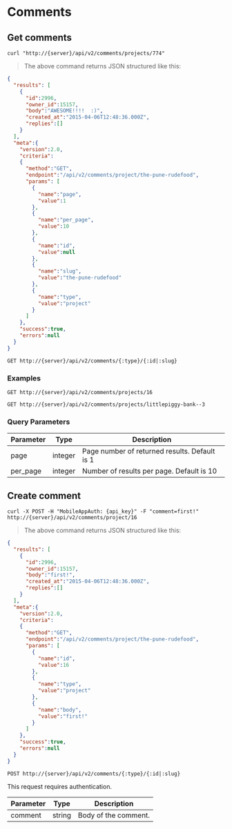 # Comments

## Get comments

```shell
curl "http://{server}/api/v2/comments/projects/774"
```

> The above command returns JSON structured like this:

```json
{
  "results": [
    {
      "id":2996,
      "owner_id":15157,
      "body":"AWESOME!!!!  :)",
      "created_at":"2015-04-06T12:48:36.000Z",
      "replies":[]
    }
  ],
  "meta":{
    "version":2.0,
    "criteria":
    {
      "method":"GET",
      "endpoint":"/api/v2/comments/project/the-pune-rudefood",
      "params": [
        {
          "name":"page",
          "value":1
        },
        {
          "name":"per_page",
          "value":10
        },
        {
          "name":"id",
          "value":null
        },
        {
          "name":"slug",
          "value":"the-pune-rudefood"
        },
        {
          "name":"type",
          "value":"project"
        }
      ]
    },
    "success":true,
    "errors":null
  }
}
```

`GET http://{server}/api/v2/comments/{:type}/{:id|:slug}`

### Examples

`GET http://{server}/api/v2/comments/projects/16`

`GET http://{server}/api/v2/comments/projects/littlepiggy-bank--3`

### Query Parameters

Parameter | Type  | Description
--------- | ----- | -----------
page | integer | Page number of returned results. Default is 1
per_page | integer | Number of results per page. Default is 10

## Create comment

```shell
curl -X POST -H "MobileAppAuth: {api_key}" -F "comment=first!" http://{server}/api/v2/comments/project/16
```

> The above command returns JSON structured like this:

```json
{
  "results": [
    {
      "id":2996,
      "owner_id":15157,
      "body":"first!",
      "created_at":"2015-04-06T12:48:36.000Z",
      "replies":[]
    }
  ],
  "meta":{
    "version":2.0,
    "criteria":
    {
      "method":"GET",
      "endpoint":"/api/v2/comments/project/the-pune-rudefood",
      "params": [
        {
          "name":"id",
          "value":16
        },
        {
          "name":"type",
          "value":"project"
        },
        {
          "name":"body",
          "value":"first!"
        }
      ]
    },
    "success":true,
    "errors":null
  }
}
```

`POST http://{server}/api/v2/comments/{:type}/{:id|:slug}`

This request requires authentication.

Parameter | Type  | Description
--------- | ----- | -----------
comment | string | Body of the comment.
